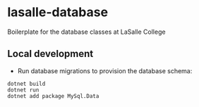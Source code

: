 # lasalle-database
Boilerplate for the database classes at LaSalle College


## Local development

* Run database migrations to provision the database schema:
```shell
dotnet build
dotnet run
dotnet add package MySql.Data
```